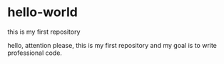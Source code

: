 # hello-world
this is my first repository


hello, attention please, this is my first repository and my goal is to write professional code.  

